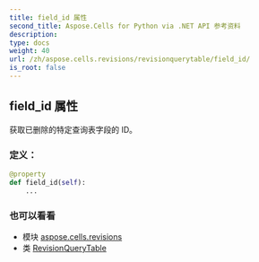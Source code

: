 ```yaml
---
title: field_id 属性
second_title: Aspose.Cells for Python via .NET API 参考资料
description:
type: docs
weight: 40
url: /zh/aspose.cells.revisions/revisionquerytable/field_id/
is_root: false
---
```

## field_id 属性

获取已删除的特定查询表字段的 ID。
### 定义：
```python
@property
def field_id(self):
    ...
```

### 也可以看看
* 模块 [aspose.cells.revisions](../../)
* 类 [RevisionQueryTable](/cells/python-net/zh/aspose.cells.revisions/revisionquerytable)
